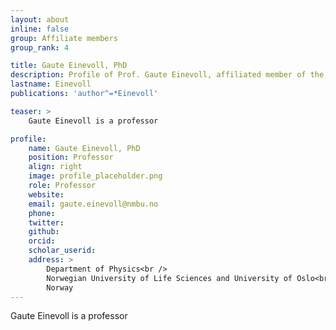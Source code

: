 ```yaml
---
layout: about
inline: false
group: Affiliate members
group_rank: 4

title: Gaute Einevoll, PhD
description: Profile of Prof. Gaute Einevoll, affiliated member of the bioAI group.
lastname: Einevoll
publications: 'author^=*Einevoll'

teaser: >
    Gaute Einevoll is a professor

profile:
    name: Gaute Einevoll, PhD
    position: Professor 
    align: right
    image: profile_placeholder.png
    role: Professor
    website: 
    email: gaute.einevoll@nmbu.no
    phone: 
    twitter: 
    github:
    orcid:
    scholar_userid:
    address: >
        Department of Physics<br />
        Norwegian University of Life Sciences and University of Oslo<br />      
        Norway
---
```


Gaute Einevoll is a professor
